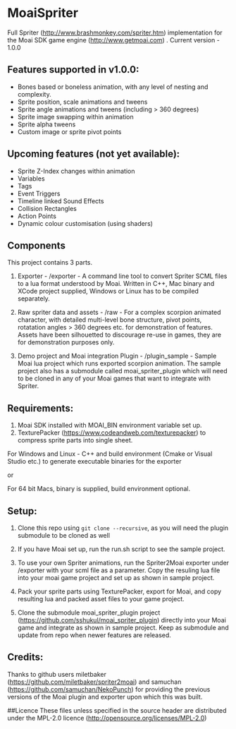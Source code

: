 # MoaiSpriter
Full Spriter (http://www.brashmonkey.com/spriter.htm) implementation for the Moai SDK game engine (http://www.getmoai.com) .
Current version - 1.0.0

## Features supported in v1.0.0:
- Bones based or boneless animation, with any level of nesting and complexity.
- Sprite position, scale animations and tweens
- Sprite angle animations and tweens (including > 360 degrees)
- Sprite image swapping within animation
- Sprite alpha tweens
- Custom image or sprite pivot points

## Upcoming features (not yet available):
- Sprite Z-Index changes within animation
- Variables
- Tags
- Event Triggers
- Timeline linked Sound Effects 
- Collision Rectangles
- Action Points
- Dynamic colour customisation (using shaders)

## Components
This project contains 3 parts. 

1. Exporter - /exporter - A command line tool to convert Spriter SCML files to a lua format understood by Moai. Written in C++, 
Mac binary and XCode project supplied, Windows or Linux has to be compiled separately. 

2. Raw spriter data and assets - /raw - For a complex scorpion animated character, with detailed multi-level bone structure, 
pivot points, rotatation angles > 360 degrees etc. for demonstration of features. Assets have been silhouetted to discourage re-use 
in games, they are for demonstration purposes only. 

3. Demo project and Moai integration Plugin - /plugin_sample - Sample Moai lua project which runs exported scorpion animation. 
The sample project also has a submodule called moai_spriter_plugin which will need to be cloned in any of your Moai games
that want to integrate with Spriter.

## Requirements:
1. Moai SDK installed with MOAI_BIN environment variable set up.
2. TexturePacker (https://www.codeandweb.com/texturepacker) to compress sprite parts into single sheet. 

For Windows and Linux -
C++ and build environment (Cmake or Visual Studio etc.) to generate executable binaries for the exporter

or 

For 64 bit Macs, binary is supplied, build environment optional.

## Setup:
1. Clone this repo using `git clone --recursive`, as you will need the plugin submodule to be cloned as well

2. If you have Moai set up, run the run.sh script to see the sample project.

3. To use your own Spriter animations, run the Spriter2Moai exporter under /exporter with your scml file as a parameter. 
Copy the resuling lua file into your moai game project and set up as shown in sample project.

4. Pack your sprite parts using TexturePacker, export for Moai, and copy resulting lua and packed asset files to your game project.

5. Clone the submodule moai_spriter_plugin project (https://github.com/sshukul/moai_spriter_plugin) directly into your Moai 
game and integrate as shown in sample project. Keep as submodule and update from repo when newer features are released.

## Credits:
Thanks to github users miletbaker (https://github.com/miletbaker/spriter2moai)
and samuchan (https://github.com/samuchan/NekoPunch)
for providing the previous versions of the Moai plugin and exporter upon which this was built.

##Licence
These files unless specified in the source header are distributed under the MPL-2.0 licence (http://opensource.org/licenses/MPL-2.0)
